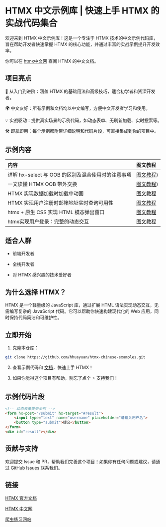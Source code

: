 # HTMX 中文示例库 | 快速上手 HTMX 的实战代码集合

欢迎来到 HTMX 中文示例库！这是一个专注于 HTMX 技术的中文示例代码库，旨在帮助开发者快速掌握 HTMX 的核心功能，并通过丰富的实战示例提升开发效率。

你可以在 [htmx中文网](https://gethtmx.com "htmx中文网") 查阅 HTMX 的中文文档。

## 项目亮点
🚀 从入门到进阶：涵盖 HTMX 的基础用法和高级技巧，适合初学者和资深开发者。

🌍 中文友好：所有示例和文档均以中文编写，方便中文开发者学习和使用。

💡 实战驱动：提供真实场景的示例代码，如动态表单、无刷新加载、实时搜索等。

🛠️ 即拿即用：每个示例都附带详细说明和代码片段，可直接集成到你的项目中。

## 示例内容

| 内容 | 图文教程 |
| :--- | :--- |
| 详解 hx-select 与 OOB 的区别及混合使用时的注意事项 | [图文教程](https://gethtmx.com/articles/hx-select-swap-oob-cross)) |
| 一文读懂 HTMX OOB 带外交换 | [图文教程](https://gethtmx.com/articles/htmx-out-of-band-oob-flask)) |
| HTMX 实现数据加载时加载中动画 | [图文教程](https://gethtmx.com/articles/htmx-indicator-loading-request) |
| HTMX 实现用户注册时邮箱地址实时查询可用性 | [图文教程](https://gethtmx.com/articles/htmx-register-email-keyup-changed) |
| htmx + 原生 CSS 实现 HTML 模态弹出窗口 | [图文教程](https://gethtmx.com/articles/htmx-pure-css-modal-popup) |
| htmx实现用户登录：完整的动态交互 | [图文教程](https://gethtmx.com/articles/htmx-flask-user-login) |

## 适合人群

- 前端开发者

- 全栈开发者

- 对 HTMX 感兴趣的技术爱好者

## 为什么选择 HTMX？
HTMX 是一个轻量级的 JavaScript 库，通过扩展 HTML 语法实现动态交互，无需编写复杂的 JavaScript 代码。它可以帮助你快速构建现代化的 Web 应用，同时保持代码简洁和可维护性。

## 立即开始

1. 克隆本仓库：

```bash
git clone https://github.com/hhuayuan/htmx-chinese-examples.git
```

2. 查看示例代码和 [文档](https://gethtmx.com)，快速上手 HTMX！

3. 如果你觉得这个项目有帮助，别忘了点个 ⭐ 支持我们！


## 示例代码片段
```html
<!-- 动态表单提交示例 -->
<form hx-post="/submit" hx-target="#result">
    <input type="text" name="username" placeholder="请输入用户名">
    <button type="submit">提交</button>
</form>
<div id="result"></div>
```

## 贡献与支持
欢迎提交 Issue 和 PR，帮助我们完善这个项目！如果你有任何问题或建议，请通过 GitHub Issues 联系我们。

## 链接
[HTMX 官方文档](https://htmx.org)

[HTMX 中文网](https://gethtmx.com)

[爬虫练习网站](https://spiderbuf.cn)
